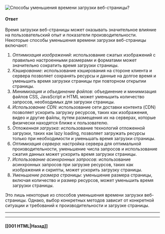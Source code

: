 ![Способы уменьшения времени загрузки веб-страницы?](https://youtu.be/nvktMVFM0_M?t=678)

#### Ответ

Время загрузки веб-страницы может оказывать значительное влияние на пользовательский опыт и показатели производительности. Некоторые способы уменьшения времени загрузки веб-страницы включают:

1. *Оптимизация изображений*: использование сжатых изображений с правильно настроенными размерами и форматами может значительно сократить время загрузки страницы.
2. *Кэширование*: использование кэширования на стороне клиента и сервера позволяет сохранять ресурсы и данные на долгое время и уменьшить время загрузки страницы при повторном открытии страницы.
3. *Минимизация и объединение файлов*: объединение и минимизация файлов CSS, JavaScript и HTML может уменьшить количество запросов, необходимых для загрузки страницы.
4. *Использование CDN*: использование сети доставки контента (CDN) позволяет ускорить загрузку ресурсов, таких как изображения, видео и другие файлы, путем размещения их на серверах, которые физически находятся ближе к пользователю.
5. *Отложенная загрузка*: использование технологий отложенной загрузки, таких как lazy loading, позволяет загружать ресурсы только при необходимости и уменьшать время загрузки страницы.
6. *Оптимизация сервера*: настройка сервера для оптимальной производительности, уменьшение числа запросов и использование сжатия данных может ускорить время загрузки страницы.
7. *Использование асинхронных запросов*: использование асинхронных запросов при загрузке ресурсов, таких как изображения и скрипты, может ускорить загрузку страницы.
8. *Уменьшение размера страницы*: уменьшение размера страницы, включая количество и размер ресурсов, может уменьшить время загрузки страницы.

Это лишь некоторые из способов уменьшения времени загрузки веб-страницы. Однако, выбор конкретных методов зависит от конкретной ситуации и требований к производительности и загрузке страницы.

___


___

#### [[001 HTML|Назад]]